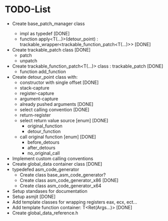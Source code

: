 # TODO-List

* Create base_patch_manager<typename resolve_strategy> class
   * impl as typedef  [DONE]
   * function apply<T(...)>(detour_point) : trackable_wrapper<trackable_function_patch<T(...)>> [DONE]
* Create trackable_patch class  [DONE]
   * patch
   * unpatch
* Create trackable_function_patch<T(...)> class : trackable_patch [DONE]
   * function add_function
* Create detour_point class with:
   * constructor with single offset [DONE]
   * stack-capture
   * register-capture
   * argument-capture
   * already pushed arguments [DONE]
   * select calling convention [DONE]
   * return-register
   * select return value source [enum] [DONE]
      * original_function
	  * detour_function
   * call original function [enum] [DONE]
      * before_detours
      * after_detours
      * no_original_call
* Implement custom calling conventions
* Create global_data container class [DONE]
* typedefed asm_code_generator 
   * Create class base_asm_code_generator?
   * Create class asm_code_generator_x86 [DONE]
   * Create class asm_code_generator_x64
* Setup standases for documentation
* Setup asmjit [DONE]
* Add template classes for wrapping registers eax<int>, ecx<int>, ect...
* Add template function container: T<Ret(Args...)> [DONE]
* Create global_data_reference.h

